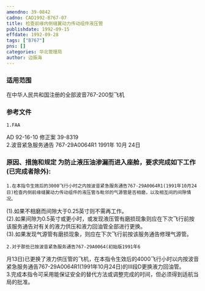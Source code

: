 ```yaml
---
amendno: 39-0842  
cadno: CAD1992-B767-07  
title: 检查前缘内侧缝翼动力传动组件液压管  
publishdate: 1992-09-15  
effdate: 1992-09-28  
tags: ["B767"]  
pns: []  
categories: 华北管理局  
author: 边振海  
---
```

  
### 适用范围  
在中华人民共和国注册的全部波音767-200型飞机  
  
<!--more-->  
### 参考文件  
    1.FAA  
AD 92-16-10  修正案 39-8319  
    2.波音紧急服务通告 767-29A0064R1 1991年 10月 24日  
  
### 原因、措施和规定     为防止液压油渗漏而进入座舱，要求完成如下工作(已完成者除外):  
    1.在本指令生效后的3000飞行小时之内按波音紧急服务通告767-29A0064R1(1991年10月24日)检查内侧前缘缝翼动力传动组件的液压管与毗邻的气源管是否相磨，以及相互间的间隙情况。  
(1).如果不相磨而间隙大于0.25英寸则不需再工作。  
      (2).如果间隙为0.5英寸或更小时，或发现液压管有磨损现象则应在下次飞行前按该服务通告对有关的液力供压和液力回油管全部进行更换。  
(3).如果发现气源管有磨损现象，则应在下次飞行前按该服务通告修理气源管。  
  
    2.对于那些已按波音紧急服务通告767-29A0064(初始版1991年6  
  
月13日)已更换了液力供压管的飞机，在本指令生效后的4000飞行小时以内按波音紧急服务通告767-29A0064R1(1991年10月24日)的Ⅲ段D更换液力回油管。  
    3.完成本指令可采用能保证安全的替代方法或调整完成的时间，但必须得到适航当局的批准。  
